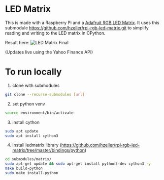 # LED Matrix

This is made with a Raspberry Pi and a [Adafruit RGB LED Matrix](https://www.adafruit.com/product/2279).
It uses this submodule https://github.com/hzeller/rpi-rgb-led-matrix.git to simplify reading and writing to the LED matrix in CPython.

Result here:
![LED Matrix Final](https://github.com/Michael12309/led_matrix_project/assets/40968057/18b14a91-ef0a-4891-932d-4bc7f8140aa1)

(Updates live using the Yahoo Finance API)

# To run locally

1. clone with submodules

```bash
git clone --recurse-submodules [url]
```

2. set python venv

```bash
source environment/bin/activate
```

3. install cython

```bash
sudo apt update
sudo apt install cython3
```

4. install ledmatrix library (https://github.com/hzeller/rpi-rgb-led-matrix/tree/master/bindings/python)

```bash
cd submodules/matrix/
sudo apt-get update && sudo apt-get install python3-dev cython3 -y
make build-python
sudo make install-python
```
